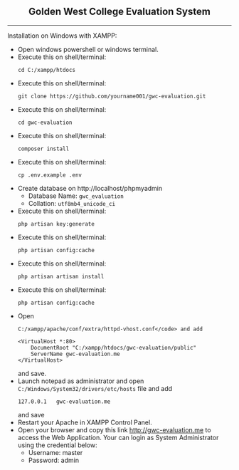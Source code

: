 <h2 align="center">Golden West College Evaluation System</h2>
<hr>
<p>Installation on Windows with XAMPP:</p>

- Open windows powershell or windows terminal.
- Execute this on shell/terminal: 
  ```
  cd C:/xampp/htdocs
  ```
- Execute this on shell/terminal: 
  ```
  git clone https://github.com/yourname001/gwc-evaluation.git
  ```
- Execute this on shell/terminal: 
  ```
  cd gwc-evaluation
  ```
- Execute this on shell/terminal: 
  ```
  composer install
  ```
- Execute this on shell/terminal: 
  ```
  cp .env.example .env
  ```
- Create database on http://localhost/phpmyadmin
  - Database Name: <code>gwc_evaluation</code>
  - Collation: <code>utf8mb4_unicode_ci</code>
- Execute this on shell/terminal: 
  ```
  php artisan key:generate
  ```
- Execute this on shell/terminal: 
  ```
  php artisan config:cache
  ```
- Execute this on shell/terminal: 
  ```
  php artisan artisan install
  ```
- Execute this on shell/terminal: 
  ```
  php artisan config:cache
  ```
- Open 
  ```
  C:/xampp/apache/conf/extra/httpd-vhost.conf</code> and add
  ```
    ```
    <VirtualHost *:80>
        DocumentRoot "C:/xampp/htdocs/gwc-evaluation/public"
        ServerName gwc-evaluation.me
    </VirtualHost>
    ```
    and save.
- Launch notepad as administrator and open <code>C:/Windows/System32/drivers/etc/hosts</code> file and add
    ```
    127.0.0.1   gwc-evaluation.me
    ```
    and save
- Restart your Apache in XAMPP Control Panel.
- Open your browser and copy this link http://gwc-evaluation.me to access the Web Application. Your can login as System Administrator using the credential below:
  - Username: master
  - Password: admin